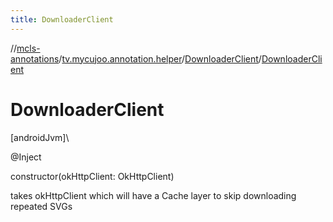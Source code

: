 ```yaml
---
title: DownloaderClient
---
```

//[mcls-annotations](../../../index.html)/[tv.mycujoo.annotation.helper](../index.html)/[DownloaderClient](index.html)/[DownloaderClient](-downloader-client.html)



# DownloaderClient



[androidJvm]\




@Inject



constructor(okHttpClient: OkHttpClient)



takes okHttpClient which will have a Cache layer to skip downloading repeated SVGs




